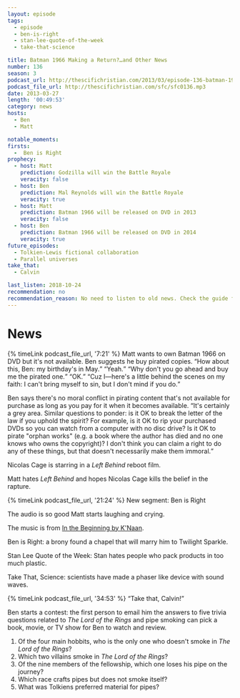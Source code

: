 ```yaml
---
layout: episode
tags:
  - episode
  - ben-is-right
  - stan-lee-quote-of-the-week
  - take-that-science

title: Batman 1966 Making a Return?…and Other News
number: 136
season: 3
podcast_url: http://thescifichristian.com/2013/03/episode-136-batman-1966-making-a-return-and-other-news/
podcast_file_url: http://thescifichristian.com/sfc/sfc0136.mp3
date: 2013-03-27
length: '00:49:53'
category: news
hosts:
  - Ben
  - Matt

notable_moments:
firsts:
  -  Ben is Right
prophecy:
  - host: Matt
    prediction: Godzilla will win the Battle Royale
    veracity: false
  - host: Ben
    prediction: Mal Reynolds will win the Battle Royale
    veracity: true
  - host: Matt
    prediction: Batman 1966 will be released on DVD in 2013
    veracity: false
  - host: Ben
    prediction: Batman 1966 will be released on DVD in 2014
    veracity: true
future_episodes:
  - Tolkien-Lewis fictional collaboration
  - Parallel universes
take_that:
  - Calvin

last_listen: 2018-10-24
recommendation: no
recommendation_reason: No need to listen to old news. Check the guide for what's interesting in hindsight.
---
```

# News
<div class="quote">
  {% timeLink podcast_file_url, '7:21' %}
  <span class="quote-context is-size-6">Matt wants to own Batman 1966 on DVD but it's not available. Ben suggests he buy pirated copies.</span>
  <q class="matt">How about this, Ben: my birthday's in May.</q>
  <q class="ben">Yeah.</q>
  <q class="matt">Why don't you go ahead and buy me the pirated one.</q>
  <q class="ben">OK.</q>
  <q class="matt">Cuz I—here's a little behind the scenes on my faith: I can't bring myself to sin, but I don't mind if you do.</q>
</div>

Ben says there's no moral conflict in pirating content that's not available for purchase as long as you pay for it when it becomes available. <q class="archivist">It's certainly a grey area. Similar questions to ponder: is it OK to break the letter of the law if you uphold the spirit? For example, is it OK to rip your purchased DVDs so you can watch from a computer with no disc drive? Is it OK to pirate "orphan works" (e.g. a book where the author has died and no one knows who owns the copyright)? I don't think you can claim a right to do any of these things, but that doesn't necessarily make them immoral.</q>

Nicolas Cage is starring in a <i class="work-title">Left Behind</i> reboot film.

Matt hates <i class="work-title">Left Behind</i> and hopes Nicolas Cage kills the belief in the rapture.

{% timeLink podcast_file_url, '21:24' %} New segment: Ben is Right

The audio is so good Matt starts laughing and crying.

The music is from <a href="https://www.youtube.com/watch?v=uq0pygjQK74">In the Beginning by K'Naan</a>.

Ben is Right: a brony found a chapel that will marry him to Twilight Sparkle.

Stan Lee Quote of the Week: Stan hates people who pack products in too much plastic.

Take That, Science: scientists have made a phaser like device with sound waves.

<div class="quote">
  {% timeLink podcast_file_url, '34:53' %}
  <q class="ben">Take that, Calvin!</q>
</div>

Ben starts a contest: the first person to email him the answers to five trivia questions related to <i class="work-title">The Lord of the Rings</i> and pipe smoking can pick a book, movie, or TV show for Ben to watch and review.

<ol>
  <li>Of the four main hobbits, who is the only one who doesn't smoke in <i class="work-title">The Lord of the Rings</i>? 
  <li>Which two villains smoke in <i class="work-title">The Lord of the Rings</i>? 
  <li>Of the nine members of the fellowship, which one loses his pipe on the journey?
  <li>Which race crafts pipes but does not smoke itself? 
  <li>What was Tolkiens preferred material for pipes? 
</ol>